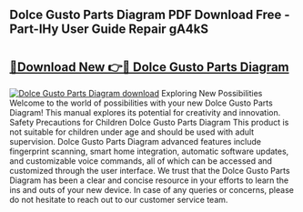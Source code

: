 ## Dolce Gusto Parts Diagram PDF Download Free - Part-IHy User Guide Repair gA4kS

# <h2><a href="http://dfsy0m.blite.top/?on=Dolce+Gusto+Parts+Diagram">🔗Download New 👉🔴 Dolce Gusto Parts Diagram</a></h2>

[![Dolce Gusto Parts Diagram download](https://i.imgur.com/lujVjoI.png)](http://dfsy0m.blite.top/?on=Dolce+Gusto+Parts+Diagram)
Exploring New Possibilities Welcome to the world of possibilities with your new Dolce Gusto Parts Diagram! This manual explores its potential for creativity and innovation. Safety Precautions for Children Dolce Gusto Parts Diagram This product is not suitable for children under age and should be used with adult supervision. Dolce Gusto Parts Diagram advanced features include fingerprint scanning, smart home integration, automatic software updates, and customizable voice commands, all of which can be accessed and customized through the user interface. We trust that the Dolce Gusto Parts Diagram has been a clear and concise resource in your efforts to learn the ins and outs of your new device. In case of any queries or concerns, please do not hesitate to reach out to our customer service team.
